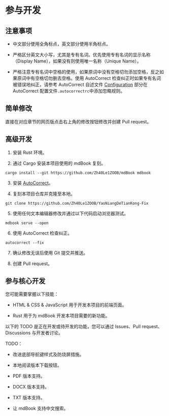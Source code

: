 # 参与开发

## 注意事项

- 中文部分使用全角标点，英文部分使用半角标点。

- 严格区分英文大小写，尤其是专有名词。优先使用专有名词的显示名称（Display Name），如果没有则使用唯一名称（Unique Name）。

- 严格注意专有名词中空格的使用，如果原词中没有空格切勿添加空格，反之如果原词中有空格切勿删去空格。使用 AutoCorrect 检查纠正时如果专有名词被错误地纠正，请参考 AutoCorrect 自述文件 [Configuration](https://github.com/huacnlee/autocorrect#configuration) 部分在 AutoCorrect 配置文件`.autocorrectrc`中添加忽略规则。

## 简单修改

直接在对应章节的网页版点击右上角的修改按钮修改并创建 Pull request。

## 高级开发

1. 安装 Rust 环境。

2. 通过 Cargo 安装本项目使用的 mdBook 复刻。

```shell
cargo install --git https://github.com/Zh40Le1ZOOB/mdBook mdbook
```

3. 安装 [AutoCorrect](https://github.com/huacnlee/autocorrect)。

4. 复刻本项目仓库并克隆至本地。

```shell
git clone https://github.com/Zh40Le1ZOOB/YaoNiangDeTianKong-Fix
```

5. 使用任何文本编辑器修改并通过以下代码启动浏览器测试。

```shell
mdbook serve --open
```

6. 使用 AutoCorrect 检查纠正。

```shell
autocorrect --fix
```

7. 确认修改无误后使用 Git 提交并推送。

8. 创建 Pull request。

## 参与核心开发

您可能需要掌握以下技能：

- HTML & CSS & JavaScript 用于开发本项目的前端页面。

- Rust 用于为 mdBook 开发本项目需要的新功能。

以下的 TODO 是正在开发或待开发的功能，您可以通过 Issues、Pull request、Discussions 与开发者讨论。

TODO：

- 改进底部导航键样式及防烧屏措施。

- 本地阅读版本下载按钮。

- PDF 版本支持。

- DOCX 版本支持。

- TXT 版本支持。

- 让 mdBook 支持中文搜索。

